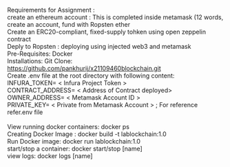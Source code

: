 Requirements for Assignment : <br/>
create an ethereum account :  This is completed inside metamask (12 words, create an account, fund with Ropsten ether <br/>
Create an ERC20-compliant, fixed-supply tohken using open zeppelin contract <br/>
Deply to Ropsten : deploying using injected web3 and metamask  <br/>
Pre-Requisites: Docker <br/>
Installations: Git Clone: https://github.com/pankhurij/x21109460blockchain.git    <br/>
Create .env file at the root directory with following content:            <br/>                                                                                      INFURA_TOKEN= < Infura Project Token >                            <br/>                                                                                           CONTRACT_ADDRESS= < Address of Contract deployed>                 <br/>                                                                                               OWNER_ADDRESS= < Metamask Account ID >                       <br/>                                                                                                   PRIVATE_KEY= < Private from Metamask Account >  ; For reference refer.env file     <br/>   
View running docker containers: docker ps   <br/>
Creating Docker Image : docker build -t lablockchain:1.0 <br/>
Run Docker image: docker run lablockchain:1.0   <br/>
start/stop a container: docker start/stop [name]  <br/>
view logs: docker logs [name] <br/>
